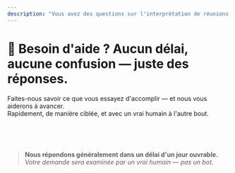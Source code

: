 ```yaml
---
description: "Vous avez des questions sur l'interprétation de réunions alimentée par l'IA, la communication multilingue ou l'intégration d'entreprise ? Nous sommes là pour vous aider — rapidement, humainement et sans confusion."
---
```


# 💬 Besoin d'aide ? Aucun délai, aucune confusion — juste des réponses.

Faites-nous savoir ce que vous essayez d'accomplir — et nous vous aiderons à avancer.  
Rapidement, de manière ciblée, et avec un vrai humain à l'autre bout.

<!-- <br>

<ContactForm
  formStyle="margin: 1rem auto;"
  categoryLabel="Qu'est-ce qui vous amène chez InterMind aujourd'hui ? *"
  categoryPlaceholderText="Choisissez votre raison principale…"
  messageLabel="Dites-nous en plus *"
  messagePlaceholderText="Tout ce que vous aimeriez partager — objectifs, contexte ou détails techniques."
  buttonText="Obtenir de l'aide d'expert maintenant"
  :services="[
    'J\'ai besoin d\'aide pour commencer',
    'Je veux programmer une démonstration',
    'J\'ai un problème technique ou un bug',
    'J\'ai besoin d\'aide avec l\'intégration de réunions',
    'J\'ai des questions sur la qualité de traduction',
    'J\'ai besoin d\'assistance pour l\'intégration d\'équipe',
    'J\'ai des questions de facturation ou d\'abonnement',
    'Je veux explorer les fonctionnalités d\'entreprise',
    'Je veux obtenir l\'ID d\'application et le token de l\'API Mind sans restrictions',
    'Question générale ou commentaire'
  ]" /> -->

<br>

<!-- ## Ou utilisez le formulaire en ligne : -->

<ContactForm 
  :inline="true"
  formStyle="margin: 1rem auto;"  
  categoryLabel="Qu'est-ce qui vous amène chez InterMind aujourd'hui ? *"  
  categoryPlaceholderText="Choisissez votre raison principale…"  
  messageLabel="Dites-nous en plus *"  
  messagePlaceholderText="Tout ce que vous aimeriez partager — objectifs, contexte ou détails techniques."  
  :services="[
    'J\'ai besoin d\'aide pour commencer',
    'Je veux programmer une démonstration',
    'J\'ai un problème technique ou un bug',
    'J\'ai besoin d\'aide avec l\'intégration de réunions',
    'J\'ai des questions sur la qualité de traduction',
    'J\'ai besoin d\'assistance pour l\'intégration d\'équipe',
    'J\'ai des questions de facturation ou d\'abonnement',
    'Je veux explorer les fonctionnalités d\'entreprise',
    'Je veux obtenir l\'ID d\'application et le token de l\'API Mind sans restrictions',
    'Question générale ou commentaire'
  ]" />

<br>

> **Nous répondons généralement dans un délai d'un jour ouvrable.**
> _Votre demande sera examinée par un vrai humain — pas un bot._